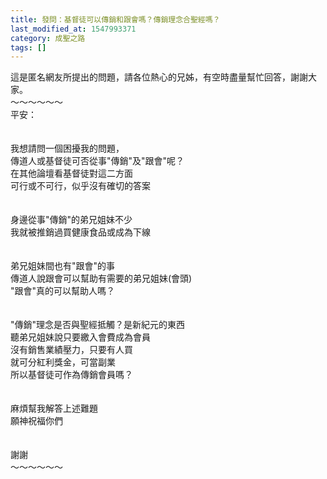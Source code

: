 ```yaml
---
title: 發問：基督徒可以傳銷和跟會嗎？傳銷理念合聖經嗎？
last_modified_at: 1547993371
category: 成聖之路
tags: []
---
```


這是匿名網友所提出的問題，請各位熱心的兄姊，有空時盡量幫忙回答，謝謝大家。<br><!--more-->～～～～～～<br>平安：<br> <br><br>我想請問一個困擾我的問題，<br>傳道人或基督徒可否從事"傳銷"及"跟會"呢？<br>在其他論壇看基督徒對這二方面<br>可行或不可行，似乎沒有確切的答案<br> <br><br>身邊從事"傳銷"的弟兄姐妹不少<br>我就被推銷過買健康食品或成為下線<br> <br><br>弟兄姐妹間也有"跟會"的事<br>傳道人說跟會可以幫助有需要的弟兄姐妹(會頭)<br>"跟會"真的可以幫助人嗎？<br> <br><br>"傳銷"理念是否與聖經抵觸？是新紀元的東西<br>聽弟兄姐妹說只要繳入會費成為會員<br>沒有銷售業績壓力，只要有人買<br>就可分紅利獎金，可當副業<br>所以基督徒可作為傳銷會員嗎？<br> <br><br>麻煩幫我解答上述難題<br>願神祝福你們<br> <br><br>謝謝<br>～～～～～～<br><br><br>
